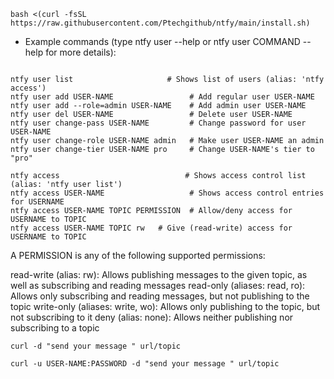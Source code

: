 ```
bash <(curl -fsSL https://raw.githubusercontent.com/Ptechgithub/ntfy/main/install.sh)
```


- Example commands (type ntfy user --help or ntfy user COMMAND --help for more details):


```

ntfy user list                     # Shows list of users (alias: 'ntfy access')
ntfy user add USER-NAME                 # Add regular user USER-NAME  
ntfy user add --role=admin USER-NAME    # Add admin user USER-NAME
ntfy user del USER-NAME                 # Delete user USER-NAME
ntfy user change-pass USER-NAME         # Change password for user USER-NAME
ntfy user change-role USER-NAME admin   # Make user USER-NAME an admin
ntfy user change-tier USER-NAME pro     # Change USER-NAME's tier to "pro"

ntfy access                            # Shows access control list (alias: 'ntfy user list')
ntfy access USER-NAME                   # Shows access control entries for USERNAME
ntfy access USER-NAME TOPIC PERMISSION  # Allow/deny access for USERNAME to TOPIC
ntfy access USER-NAME TOPIC rw   # Give (read-write) access for USERNAME to TOPIC

```

A PERMISSION is any of the following supported permissions:

read-write (alias: rw): Allows publishing messages to the given topic, as well as subscribing and reading messages
read-only (aliases: read, ro): Allows only subscribing and reading messages, but not publishing to the topic
write-only (aliases: write, wo): Allows only publishing to the topic, but not subscribing to it
deny (alias: none): Allows neither publishing nor subscribing to a topic


```
curl -d "send your message " url/topic

curl -u USER-NAME:PASSWORD -d "send your message " url/topic
```
